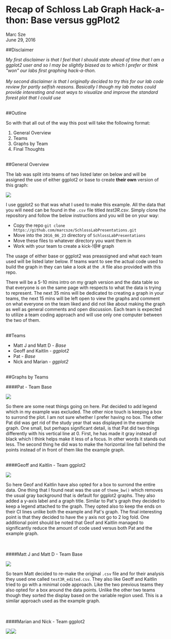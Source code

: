 # Recap of Schloss Lab Graph Hack-a-thon: Base versus ggPlot2
Marc Sze  
June 29, 2016  




##Disclaimer

*My first disclaimer is that I feel that I should state ahead of time that I am a ggplot2 user and so I may be slightly biased as to which I prefer or think "won" our labs first graphing hack-a-thon.*
<br><br>
*My second disclaimer is that I originally decided to try this for our lab code review for partly selfish reasons.  Basically I though my lab mates could provide interesting and neat ways to visualize and improve the standard forest plot that I could use*
<br><br>

##Outline

So with that all out of the way this post will take the following format:

1.  General Overview
2.  Teams
3.  Graphs by Team
4.  Final Thoughts
<br><br>

##General Overview

The lab was split into teams of two listed later on below and will be assigned the use of either ggplot2 or base to create **their own** version of this graph:

![](Final_thoughts_files/figure-html/example_Graph-1.png)<!-- -->


I use ggplot2 so that was what I used to make this example.
All the data that you will need can be found in the `.csv` file titled *test3R.csv*. Simply clone the repository and follow the below instructions and you will be on your way:
  
*   Copy the repo  ```git clone https://github.com/marcsze/SchlossLabPresentations.git```
*   Move into the `2016_06_23` directory of `SchlossLabPresentations`
*   Move these files to whatever directory you want them in
*   Work with your team to create a kick-!@# graph

The usage of either base or ggplot2 was preassigned and what each team used will be listed later below.  If teams want to see the actual code used to build the graph in they can take a look at the `.R` file also provided with this repo.  
  
There will be a 5-10 mins intro on my graph version and the data table so that everyone is on the same page with respects to what the data is trying to represent.  The next 35 mins will be dedicated to creating a graph in your teams, the next 15 mins will be left open to view the graphs and comment on what everyone on the team liked and did not like about making the graph as well as general comments and open discussion.  Each team is expected to utilize a team coding approach and will use only one computer between the two of them.
<br><br>

##Teams

* Matt J and Matt D - *Base*
* Geoff and Kaitlin - *ggplot2*
* Pat - *Base*
* Nick and Marian - *ggplot2*
<br><br>

##Graphs by Teams

####Pat - Team Base

![](Final_thoughts_files/figure-html/Pat_graph-1.png)<!-- -->

So there are some neat things going on here.  Pat decided to add legend which in my example was excluded.  The other nice touch is keeping a box to surrond the plot.  I am not sure whether I prefer having no box.   The other Pat did was get rid of the study year that was displayed in the example graph.  One small, but perhaps significant detail, is that Pat did two things differently with his vertical line at 0.  First, he has made it gray instead of black which I think helps make it less of a focus.  In other words it stands out less.  The second thing he did was to make the horizontal line fall behind the points instead of in front of them like the example graph.
<br><br>

####Geoff and Kaitlin - Team ggplot2

![](Final_thoughts_files/figure-html/GK-graph-1.png)<!-- -->


So here Geof and Kaitlin have also opted for a box to surrond the entire data.  One thing that I found neat was the use of `theme_bw()` which removes the usual gray background that is default for ggplot2 graphs.  They also added a y-axis label and a graph title.  Similar to Pat's graph they decided to keep a legend attached to the graph.  They opted also to keep the ends on their CI lines unlike both the example and Pat's graph.  The final interesting point is that they decided to have the y axis not go to 2 log fold.  One additional point should be noted that Geof and Kaitlin managed to significantly reduce the amount of code used versus both Pat and the example graph.  
<br><br>

####Matt J and Matt D - Team Base

![](Final_thoughts_files/figure-html/MM_graph-1.png)<!-- -->

So team Matt decided to re-make the original `.csv` file and for their analysis they used one called `test3R_edited.csv`.  They also like Geoff and Kaitlin tried to go with a minimal code approach.  Like the two previous teams they also opted for a box around the data points.  Unlike the other two teams though they sorted the display based on the variable region used.  This is a similar approach used as the example graph.  
<br><br>

####Marian and Nick - Team ggplot2

![](Final_thoughts_files/figure-html/MN_graph-1.png)<!-- -->![](Final_thoughts_files/figure-html/MN_graph-2.png)<!-- -->







  
